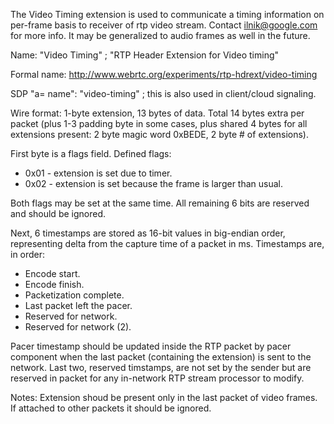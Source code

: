 The Video Timing extension is used to communicate a timing information on
per-frame basis to receiver of rtp video stream. Contact <ilnik@google.com> for
more info. It may be generalized to audio frames as well in the future.

Name: "Video Timing" ; "RTP Header Extension for Video timing"

Formal name: <http://www.webrtc.org/experiments/rtp-hdrext/video-timing>

SDP "a= name": "video-timing" ; this is also used in client/cloud signaling.

Wire format: 1-byte extension, 13 bytes of data. Total 14 bytes extra per packet
(plus 1-3 padding byte in some cases, plus shared 4 bytes for all extensions
present: 2 byte magic word 0xBEDE, 2 byte # of extensions).

First byte is a flags field. Defined flags:

  * 0x01 - extension is set due to timer.
  * 0x02 - extension is set because the frame is larger than usual.

Both flags may be set at the same time. All remaining 6 bits are reserved and
should be ignored.

Next, 6 timestamps are stored as 16-bit values in big-endian order, representing
delta from the capture time of a packet in ms.
Timestamps are, in order:

  * Encode start.
  * Encode finish.
  * Packetization complete.
  * Last packet left the pacer.
  * Reserved for network.
  * Reserved for network (2).

Pacer timestamp should be updated inside the RTP packet by pacer component when
the last packet (containing the extension) is sent to the network. Last two,
reserved timstamps, are not set by the sender but are reserved in packet for any
in-network RTP stream processor to modify.

Notes: Extension shoud be present only in the last packet of video frames. If
attached to other packets it should be ignored.